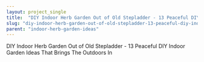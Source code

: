 ```yaml
---
layout: project_single
title:  "DIY Indoor Herb Garden Out of Old Stepladder - 13 Peaceful DIY Indoor Garden Ideas That Brings The Outdoors In"
slug: "diy-indoor-herb-garden-out-of-old-stepladder-13-peaceful-diy-indoor-garden-ideas-that"
parent: "indoor-herb-garden-ideas"
---
```

DIY Indoor Herb Garden Out of Old Stepladder - 13 Peaceful DIY Indoor Garden Ideas That Brings The Outdoors In